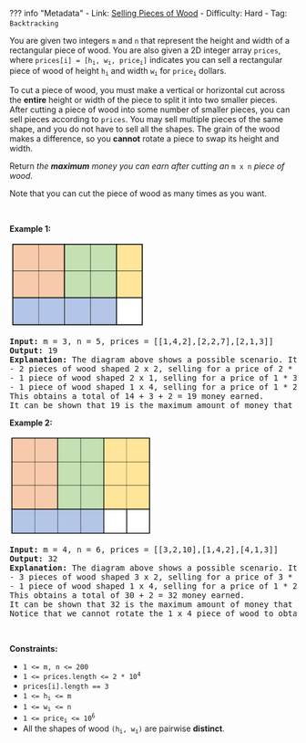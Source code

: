 
??? info "Metadata"
    - Link: [Selling Pieces of Wood](https://leetcode.com/problems/selling-pieces-of-wood)
    - Difficulty: Hard
    - Tag: `Backtracking`

<p>You are given two integers <code>m</code> and <code>n</code> that represent the height and width of a rectangular piece of wood. You are also given a 2D integer array <code>prices</code>, where <code>prices[i] = [h<sub>i</sub>, w<sub>i</sub>, price<sub>i</sub>]</code> indicates you can sell a rectangular piece of wood of height <code>h<sub>i</sub></code> and width <code>w<sub>i</sub></code> for <code>price<sub>i</sub></code> dollars.</p>

<p>To cut a piece of wood, you must make a vertical or horizontal cut across the <strong>entire</strong> height or width of the piece to split it into two smaller pieces. After cutting a piece of wood into some number of smaller pieces, you can sell pieces according to <code>prices</code>. You may sell multiple pieces of the same shape, and you do not have to sell all the shapes. The grain of the wood makes a difference, so you <strong>cannot</strong> rotate a piece to swap its height and width.</p>

<p>Return <em>the <strong>maximum</strong> money you can earn after cutting an </em><code>m x n</code><em> piece of wood</em>.</p>

<p>Note that you can cut the piece of wood as many times as you want.</p>

<p>&nbsp;</p>
<p><strong>Example 1:</strong></p>
<img alt="" src="problem-assets/https:--assets.leetcode.com-uploads-2022-04-27-ex1.png" style="width: 239px; height: 150px;" />
<pre>
<strong>Input:</strong> m = 3, n = 5, prices = [[1,4,2],[2,2,7],[2,1,3]]
<strong>Output:</strong> 19
<strong>Explanation:</strong> The diagram above shows a possible scenario. It consists of:
- 2 pieces of wood shaped 2 x 2, selling for a price of 2 * 7 = 14.
- 1 piece of wood shaped 2 x 1, selling for a price of 1 * 3 = 3.
- 1 piece of wood shaped 1 x 4, selling for a price of 1 * 2 = 2.
This obtains a total of 14 + 3 + 2 = 19 money earned.
It can be shown that 19 is the maximum amount of money that can be earned.
</pre>

<p><strong>Example 2:</strong></p>
<img alt="" src="problem-assets/https:--assets.leetcode.com-uploads-2022-04-27-ex2new.png" style="width: 250px; height: 175px;" />
<pre>
<strong>Input:</strong> m = 4, n = 6, prices = [[3,2,10],[1,4,2],[4,1,3]]
<strong>Output:</strong> 32
<strong>Explanation:</strong> The diagram above shows a possible scenario. It consists of:
- 3 pieces of wood shaped 3 x 2, selling for a price of 3 * 10 = 30.
- 1 piece of wood shaped 1 x 4, selling for a price of 1 * 2 = 2.
This obtains a total of 30 + 2 = 32 money earned.
It can be shown that 32 is the maximum amount of money that can be earned.
Notice that we cannot rotate the 1 x 4 piece of wood to obtain a 4 x 1 piece of wood.</pre>

<p>&nbsp;</p>
<p><strong>Constraints:</strong></p>

<ul>
	<li><code>1 &lt;= m, n &lt;= 200</code></li>
	<li><code>1 &lt;= prices.length &lt;= 2 * 10<sup>4</sup></code></li>
	<li><code>prices[i].length == 3</code></li>
	<li><code>1 &lt;= h<sub>i</sub> &lt;= m</code></li>
	<li><code>1 &lt;= w<sub>i</sub> &lt;= n</code></li>
	<li><code>1 &lt;= price<sub>i</sub> &lt;= 10<sup>6</sup></code></li>
	<li>All the shapes of wood <code>(h<sub>i</sub>, w<sub>i</sub>)</code> are pairwise <strong>distinct</strong>.</li>
</ul>
